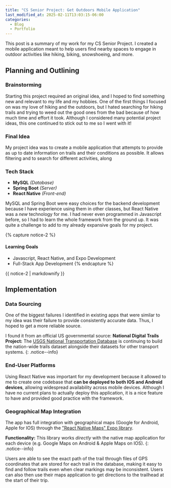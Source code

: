 ```yaml
---
title: "CS Senior Project: Get Outdoors Mobile Application"
last_modified_at: 2025-02-11T13:03:15-06:00
categories:
  - Blog
  - Portfolio
---
```


This post is a summary of my work for my CS Senior Project.
I created a mobile application meant to help users find nearby spaces to engage in outdoor activities like hiking, biking, snowshoeing, and more.

## Planning and Outlining

### Brainstorming

Starting this project required an original idea, and I hoped to find something new and relevant to my life and my hobbies.
One of the first things I focused on was my love of hiking and the outdoors, but I hated searching for hiking trails and trying to weed out the good ones from the bad because of how much time and effort it took.
Although I considered many potential project ideas, this one continued to stick out to me so I went with it!

### Final Idea
My project idea was to create a mobile application that attempts to provide as up to date information on trails and their conditions as possible. It allows filtering and to search for different activities, along

### Tech Stack

 + **MySQL** _(Database)_
 + **Spring Boot** _(Server)_
 + **React Native** _(Front-end)_

MySQL and Spring Boot were easy choices for the backend development because I have experience using them in other classes, but React Native was a _new_ technology for me.
I had never even programmed in Javascript before, so I had to learn the whole framework from the ground up.
It was quite a challenge to add to my already expansive goals for my project.

{% capture notice-2 %}
#### Learning Goals

* Javascript, React Native, and Expo Development
* Full-Stack App Development
{% endcapture %}

<div class="notice">
  {{ notice-2 | markdownify }}
</div>

## Implementation

### Data Sourcing
One of the biggest failures I identified in existing apps that were similar to my idea was their failure to provide consistently accurate data.
Thus, I hoped to get a more reliable source.

I found it from an official US governmental source:
**National Digital Trails Project:** The [USGS National Transportation Database](#https://www.usgs.gov/programs/national-geospatial-program/national-map) is continuing to build the nation-wide trails dataset alongside their datasets for other transport systems.
{: .notice--info}

### End-User Platforms

Using React Native was important for my development because it allowed to me to create one codebase that **__can be deployed to both IOS and Android devices__**, allowing widespread availability across mobile devices.
Although I have no current plans to actually deploy this application, it is a nice feature to have and provided good practice with the framework.

### Geographical Map Integration

The app has full integration with geographical maps (Google for Android, Apple for IOS) through the ["React Native Maps" Expo library](https://docs.expo.dev/versions/latest/sdk/map-view/).

**Functionality:** This library works _directly_ with the native map application for each device (e.g. Google Maps on Android & Apple Maps on IOS).
{: .notice--info}

Users are able to see the exact path of the trail through files of GPS coordinates that are stored for each trail in the database, making it easy to find and follow trails even when clear markings may be inconsistent.
Users can also then use their maps application to get directions to the trailhead at the start of their trip.